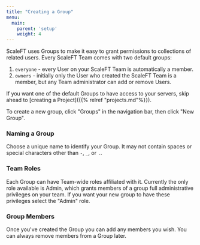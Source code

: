 ```yaml
---
title: "Creating a Group"
menu:
  main:
    parent: 'setup'
    weight: 4
---
```


ScaleFT uses Groups to make it easy to grant permissions to collections of related
users. Every ScaleFT Team comes with two default groups:

1. `everyone` - every User on your ScaleFT Team is automatically a member.
2. `owners` - initially only the User who created the ScaleFT Team is a member,
   but any Team administrator can add or remove Users.

If you want one of the default Groups to have access to your servers, skip ahead
to [creating a Project]({{% relref "projects.md"%}}).

To create a new group, click "Groups" in the navigation bar, then click "New Group".

### Naming a Group

Choose a unique name to identify your Group. It may not contain spaces or special
characters other than `-`, `_`, or `.`.

### Team Roles

Each Group can have Team-wide roles affiliated with it. Currently the only role
available is Admin, which grants members of a group full administrative privileges
on your team. If you want your new group to have these privileges select the "Admin"
role.

### Group Members

Once you've created the Group you can add any members you wish. You can always remove
members from a Group later.

